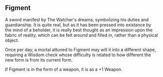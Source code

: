 ## Figment

A sword manifest by The Watcher's dreams, symbolizing his duties and guardianship. It is quite real, but as it has been pressed into existance by the mind of a beholder, it is really best thought as an impression upon the fabric of reality, which can be felt around and filled in, rather than a physical object.

Once per day, a mortal attuned to Figment may will it into a different shape, requiring a Wisdom check whose difficulty is related to how different the new form is from its current form.

If Figment is in the form of a weapon, it is as a +1 Weapon.
